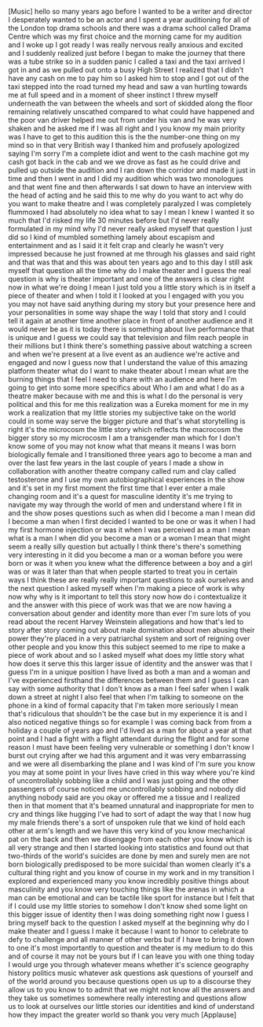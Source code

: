 
[Music]
hello so many years ago before I wanted
to be a writer and director I
desperately wanted to be an actor and I
spent a year auditioning for all of the
London top drama schools and there was a
drama school called Drama Centre which
was my first choice and the morning came
for my audition and I woke up I got
ready I was really nervous really
anxious and excited and I suddenly
realized just before I began to make the
journey that there was a tube strike so
in a sudden panic I called a taxi and
the taxi arrived I got in and as we
pulled out onto a busy High Street I
realized that I didn&#39;t have any cash on
me to pay him so I asked him to stop and
I got out of the taxi stepped into the
road turned my head and saw a van
hurtling towards me at full speed and in
a moment of sheer instinct I threw
myself underneath the van between the
wheels and sort of skidded along the
floor remaining relatively unscathed
compared to what could have happened and
the poor van driver helped me out from
under his van and he was very shaken and
he asked me if I was all right and I you
know my main priority was I have to get
to this audition this is the the
number-one thing on my mind so in that
very British way I thanked him and
profusely apologized saying I&#39;m sorry
I&#39;m a complete idiot
and went to the cash machine got my cash
got back in the cab and we we drove as
fast as he could drive and pulled up
outside the audition and I ran down the
corridor and made it just in time and
then I went in and I did my audition
which was two monologues and that went
fine and then afterwards I sat down to
have an interview with the head of
acting and he said this to me why do you
want to act why do you want to make
theatre and I was completely paralyzed
I was completely flummoxed I had
absolutely no idea what to say I mean I
knew I wanted it so much that I&#39;d risked
my life 30 minutes before but I&#39;d never
really formulated in my mind why I&#39;d
never really asked myself that question
I just did so I kind of mumbled
something lamely about escapism and
entertainment and as I said it it felt
crap
and clearly he wasn&#39;t very impressed
because he just frowned at me through
his glasses and said right and that was
that and this was about ten years ago
and to this day I still ask myself that
question all the time why do I make
theater and I guess the real question is
why is theater important and one of the
answers is clear right now in what we&#39;re
doing I mean I just told you a little
story which is in itself a piece of
theater and when I told it I looked at
you I engaged with you you you may not
have said anything during my story but
your presence here and your
personalities in some way shape the way
I told that story and I could tell it
again at another time another place in
front of another audience and it would
never be as it is today there is
something about live performance that is
unique and I guess we could say that
television and film reach people in
their millions but I think there&#39;s
something passive about watching a
screen and when we&#39;re present at a live
event as an audience we&#39;re active and
engaged and now I guess now that I
understand the value of this amazing
platform theater what do I want to make
theater about I mean what are the
burning things that I feel I need to
share with an audience and here I&#39;m
going to get into some more specifics
about Who I am and what I do as a
theatre maker because with me and this
is what I do the personal is very
political and this for me this
realization was a Eureka moment for me
in my work a realization that my little
stories my subjective take on the world
could in some way serve the bigger
picture and that&#39;s what storytelling is
right
it&#39;s the microcosm the little story
which reflects the macrocosm the bigger
story
so my microcosm I am a transgender man
which for I don&#39;t know some of you may
not know what that means it means I was
born biologically female and I
transitioned three years ago to become a
man and over the last few years in the
last couple of years I made a show in
collaboration with another theatre
company called rum and clay called
testosterone and I use my own
autobiographical experiences in the show
and it&#39;s set in my first moment the
first time that I ever enter a male
changing room and it&#39;s a quest for
masculine identity it&#39;s me trying to
navigate my way through the world of men
and understand where I fit in and the
show poses questions such as when did I
become a man I mean did I become a man
when I first decided I wanted to be one
or was it when I had my first hormone
injection or was it when I was perceived
as a man I mean what is a man I when did
you become a man or a woman I mean that
might seem a really silly question but
actually I think there&#39;s there&#39;s
something very interesting in it did you
become a man or a woman before you were
born or was it when you knew what the
difference between a boy and a girl was
or was it later than that when people
started to treat you in certain ways I
think these are really really important
questions to ask ourselves and the next
question I asked myself when I&#39;m making
a piece of work is why now why why is it
important to tell this story now how do
i contextualize it and the answer with
this piece of work was that we are now
having a conversation about gender and
identity more than ever I&#39;m sure lots of
you read about the recent Harvey
Weinstein allegations and how that&#39;s led
to story after story coming out
about male domination about men abusing
their power they&#39;re placed in a very
patriarchal system and sort of reigning
over other people and you know this this
subject seemed to me ripe to make a
piece of work about and so I asked
myself what does my little story what
how does it serve this this larger issue
of identity and the answer was that I
guess I&#39;m in a unique position
I have lived as both a man and a woman
and I&#39;ve experienced firsthand the
differences between them and I guess I
can say with some authority that I don&#39;t
know as a man I feel safer when I walk
down a street at night I also feel that
when I&#39;m talking to someone on the phone
in a kind of formal capacity that I&#39;m
taken more seriously I mean that&#39;s
ridiculous that shouldn&#39;t be the case
but in my experience it is and I also
noticed negative things so for example I
was coming back from from a holiday a
couple of years ago and I&#39;d lived as a
man for about a year at that point and I
had a fight with a flight attendant
during the flight and for some reason I
must have been feeling very vulnerable
or something I don&#39;t know I burst out
crying after we had this argument and it
was very embarrassing and we were all
disembarking the plane and I was kind of
I&#39;m sure you know you may at some point
in your lives have cried in this way
where you&#39;re kind of uncontrollably
sobbing like a child and I was just
going and the other passengers of course
noticed me uncontrollably sobbing and
nobody did anything
nobody said are you okay or offered me a
tissue and I realized then in that
moment that it&#39;s beamed unnatural and
inappropriate for men to cry and things
like hugging I&#39;ve had to sort of adapt
the way that I now hug my male friends
there&#39;s a sort of unspoken rule that we
kind of hold each other at arm&#39;s
length and we have this very kind of you
know mechanical pat on the back and then
we disengage from each other you know
which is all very strange and then I
started looking into statistics and
found out that two-thirds of the world&#39;s
suicides are done by men and surely men
are not born biologically predisposed to
be more suicidal than women clearly it&#39;s
a cultural thing right and you know of
course in my work and in my transition I
explored and experienced many you know
incredibly positive things about
masculinity and you know very touching
things like the arenas in which a man
can be emotional and can be tactile like
sport for instance but I felt that if I
could use my little stories to somehow I
don&#39;t know shed some light on this
bigger issue of identity then I was
doing something right now I guess I
bring myself back to the question I
asked myself at the beginning why do I
make theater and I guess I make it
because I want to honor to celebrate to
defy to challenge and all manner of
other verbs but if I have to bring it
down to one it&#39;s most importantly to
question and theater is my medium to do
this and of course it may not be yours
but if I can leave you with one thing
today I would urge you through whatever
means whether it&#39;s science geography
history politics music whatever ask
questions ask questions of yourself and
of the world around you because
questions open us up to a discourse they
allow us to you know to to admit that we
might not know all the answers and they
take us sometimes somewhere really
interesting and questions allow us to
look at ourselves our little stories our
identities and kind of understand how
they impact the greater world
so thank you very much
[Applause]
